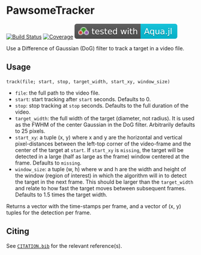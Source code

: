 # PawsomeTracker

[![Build Status](https://github.com/yakir12/PawsomeTracker.jl/actions/workflows/CI.yml/badge.svg?branch=main)](https://github.com/yakir12/PawsomeTracker.jl/actions/workflows/CI.yml?query=branch%3Amain)
[![Coverage](https://codecov.io/gh/yakir12/PawsomeTracker.jl/branch/main/graph/badge.svg)](https://codecov.io/gh/yakir12/PawsomeTracker.jl)
[![Aqua](https://raw.githubusercontent.com/JuliaTesting/Aqua.jl/master/badge.svg)](https://github.com/JuliaTesting/Aqua.jl)

Use a Difference of Gaussian (DoG) filter to track a target in a video file.

## Usage

    track(file; start, stop, target_width, start_xy, window_size)

- `file`: the full path to the video file.
- `start`: start tracking after `start` seconds. Defaults to 0.
- `stop`: stop tracking at `stop` seconds.  Defaults to the full duration of the video.
- `target_width`: the full width of the target (diameter, not radius). It is used as the FWHM of the center Gaussian in the DoG filter. Arbitrarily defaults to 25 pixels.
- `start_xy`: a tuple (x, y) where x and y are the horizontal and vertical pixel-distances between the left-top corner of the video-frame and the center of the target at `start`. If `start_xy` is `missing`, the target will be detected in a large (half as large as the frame) window centered at the frame. Defaults to `missing`.
- `window_size`: a tuple (w, h) where w and h are the width and height of the window (region of interest) in which the algorithm will in to detect the target in the next frame. This should be larger than the `target_width` and relate to how fast the target moves between subsequent frames. Defaults to 1.5 times the target width.

Returns a vector with the time-stamps per frame, and a vector of (x, y) tuples for the detection per frame.

## Citing

See [`CITATION.bib`](CITATION.bib) for the relevant reference(s).
